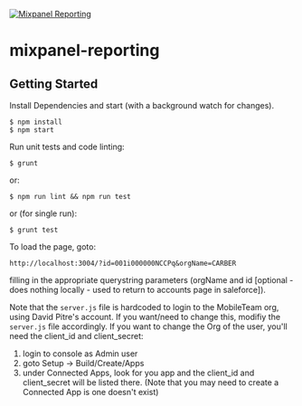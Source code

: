 [![Mixpanel Reporting](http://www.liquidframeworks.com/sites/default/files/LiqFra_header_logo.png)](http://www.liquidframeworks.com/)
# mixpanel-reporting

## Getting Started
Install Dependencies and start (with a background watch for changes).

```term
$ npm install
$ npm start
```


Run unit tests and code linting:

```term
$ grunt
```
or:

```term
$ npm run lint && npm run test
```
or (for single run):

```term
$ grunt test
```

To load the page, goto:
```term
http://localhost:3004/?id=001i000000NCCPq&orgName=CARBER
```
filling in the appropriate querystring parameters (orgName and id [optional - does nothing locally - used to return to accounts page in saleforce]).

Note that the `server.js` file is hardcoded to login to the MobileTeam org, using David Pitre's account.  If you want/need to change this, modifiy the `server.js` file accordingly.  If you want to change the Org of the user, you'll need the client_id and client_secret:
1. login to console as Admin user
2. goto Setup -> Build/Create/Apps
3. under Connected Apps, look for you app and the client_id and client_secret will be listed there. (Note that you may need to create a Connected App is one doesn't exist)
